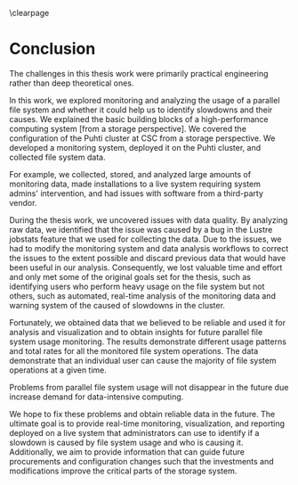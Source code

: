 \clearpage

# Conclusion
<!-- We need to describe what we did and achieved and relate to the goals set in the Introduction. -->

 <!-- Describe general aspects of the thesis work and process -->
The challenges in this thesis work were primarily practical engineering rather than deep theoretical ones.

<!-- HPC and Puhti -->
In this work, we explored monitoring and analyzing the usage of a parallel file system and whether it could help us to identify slowdowns and their causes.
We explained the basic building blocks of a high-performance computing system [from a storage perspective].
We covered the configuration of the Puhti cluster at CSC from a storage perspective.
We developed a monitoring system, deployed it on the Puhti cluster, and collected file system data.

<!-- Monitoring file system usage -->
For example, we collected, stored, and analyzed large amounts of monitoring data, made installations to a live system requiring system admins' intervention, and had issues with software from a third-party vendor.

<!-- Results from analyzing monitoring data  -->
During the thesis work, we uncovered issues with data quality.
By analyzing raw data, we identified that the issue was caused by a bug in the Lustre jobstats feature that we used for collecting the data.
Due to the issues, we had to modify the monitoring system and data analysis workflows to correct the issues to the extent possible and discard previous data that would have been useful in our analysis.
Consequently, we lost valuable time and effort and only met some of the original goals set for the thesis, such as identifying users who perform heavy usage on the file system but not others, such as automated, real-time analysis of the monitoring data and warning system of the caused of slowdowns in the cluster.

Fortunately, we obtained data that we believed to be reliable and used it for analysis and visualization and to obtain insights for future parallel file system usage monitoring.
The results demonstrate different usage patterns and total rates for all the monitored file system operations.
The data demonstrate that an individual user can cause the majority of file system operations at a given time.

<!-- Future work and possibilities -->
Problems from parallel file system usage will not disappear in the future due increase demand for data-intensive computing.

We hope to fix these problems and obtain reliable data in the future.
The ultimate goal is to provide real-time monitoring, visualization, and reporting deployed on a live system that administrators can use to identify if a slowdown is caused by file system usage and who is causing it.
Additionally, we aim to provide information that can guide future procurements and configuration changes such that the investments and modifications improve the critical parts of the storage system.
